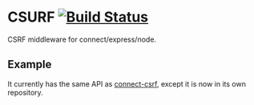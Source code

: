 # CSURF [![Build Status](https://travis-ci.org/expressjs/csurf.svg?branch=master)](https://travis-ci.org/expressjs/csurf)

CSRF middleware for connect/express/node.

## Example


It currently has the same API as [connect-csrf](http://www.senchalabs.org/connect/csrf.html), except it is now in its own repository.
